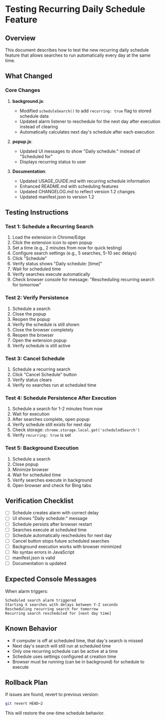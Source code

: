 # Testing Recurring Daily Schedule Feature

## Overview
This document describes how to test the new recurring daily schedule feature that allows searches to run automatically every day at the same time.

## What Changed

### Core Changes
1. **background.js**:
   - Modified `scheduleSearch()` to add `recurring: true` flag to stored schedule data
   - Updated alarm listener to reschedule for the next day after execution instead of clearing
   - Automatically calculates next day's schedule after each execution

2. **popup.js**:
   - Updated UI messages to show "Daily schedule:" instead of "Scheduled for"
   - Displays recurring status to user

3. **Documentation**:
   - Updated USAGE_GUIDE.md with recurring schedule information
   - Enhanced README.md with scheduling features
   - Updated CHANGELOG.md to reflect version 1.2 changes
   - Updated manifest.json to version 1.2

## Testing Instructions

### Test 1: Schedule a Recurring Search
1. Load the extension in Chrome/Edge
2. Click the extension icon to open popup
3. Set a time (e.g., 2 minutes from now for quick testing)
4. Configure search settings (e.g., 5 searches, 5-10 sec delays)
5. Click "Schedule"
6. Verify status shows "Daily schedule: [time]"
7. Wait for scheduled time
8. Verify searches execute automatically
9. Check browser console for message: "Rescheduling recurring search for tomorrow"

### Test 2: Verify Persistence
1. Schedule a search
2. Close the popup
3. Reopen the popup
4. Verify the schedule is still shown
5. Close the browser completely
6. Reopen the browser
7. Open the extension popup
8. Verify schedule is still active

### Test 3: Cancel Schedule
1. Schedule a recurring search
2. Click "Cancel Schedule" button
3. Verify status clears
4. Verify no searches run at scheduled time

### Test 4: Schedule Persistence After Execution
1. Schedule a search for 1-2 minutes from now
2. Wait for execution
3. After searches complete, open popup
4. Verify schedule still exists for next day
5. Check storage: `chrome.storage.local.get('scheduledSearch')`
6. Verify `recurring: true` is set

### Test 5: Background Execution
1. Schedule a search
2. Close popup
3. Minimize browser
4. Wait for scheduled time
5. Verify searches execute in background
6. Open browser and check for Bing tabs

## Verification Checklist

- [ ] Schedule creates alarm with correct delay
- [ ] UI shows "Daily schedule:" message
- [ ] Schedule persists after browser restart
- [ ] Searches execute at scheduled time
- [ ] Schedule automatically reschedules for next day
- [ ] Cancel button stops future scheduled searches
- [ ] Background execution works with browser minimized
- [ ] No syntax errors in JavaScript
- [ ] manifest.json is valid
- [ ] Documentation is updated

## Expected Console Messages

When alarm triggers:
```
Scheduled search alarm triggered
Starting X searches with delays between Y-Z seconds
Rescheduling recurring search for tomorrow
Recurring search rescheduled for [next day time]
```

## Known Behavior

- If computer is off at scheduled time, that day's search is missed
- Next day's search will still run at scheduled time
- Only one recurring schedule can be active at a time
- Schedule uses settings configured at creation time
- Browser must be running (can be in background) for schedule to execute

## Rollback Plan

If issues are found, revert to previous version:
```bash
git revert HEAD~2
```

This will restore the one-time schedule behavior.
